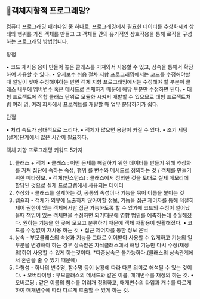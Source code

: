 ## 📝객체지향적 프로그래밍?

컴퓨터 프로그래밍 패러다임 중 하나로, 프로그래밍에서 필요한 데이터를 추상화시켜
상태와 행위를 가진 객체를 만들고 그 객체들 간의 유기적인 상호작용을 통해 로직을 구성하는 프로그래밍 방법입니다.

장점

• 코드 재사용 용이
만들어 놓은 클래스를 가져와서 사용할 수 있고, 상속을 통해서 확장하여 사용할 수 있다.
• 유지보수 쉬움
절차 지향 프로그래밍에서는 코드를 수정해야할 때 일일이 찾아 수정해야하는 반면 객체 지향 프로그래밍에서는 수정해야 할 부분이
클래스 내부에 멤버변수 혹은 메서드로 존재하기 때문에 해당 부분만 수정하면 된다.
• 대형 프로젝트에 적합
클래스 단위로 모듈화 시켜서 개발할 수 있으므로 대형 프로젝트처럼 여러 명, 여러 회사에서 프로젝트를 개발할 때 업무 분담하기가 쉽다.

단점

• 처리 속도가 상대적으로 느리다.
• 객체가 많으면 용량이 커질 수 있다.
• 초기 세팅(설계)단계에서 많은 시간이 필요하다.

객체 지향 프로그래밍 키워드 5가지

1. 클래스 + 객체
   • 클래스 : 어떤 문제를 해결하기 위한 데이터를 만들기 위해 추상화를 거쳐 집단에 속하는 속성, 행위 를 변수와 메서드로 정의하는 것 / 객체를 만들기 위한 메타정보.
   • 객체(인스턴스) : 클래스에서 정의한 것을 토대로 실제 메모리에 할당된 것으로 실제 프로그램에서 사용되는 데이터
2. 추상화 - 클래스를 설계하는 것, 공통의 속성이나 기능을 묶어 이름을 붙이는 것
3. 캡슐화 - 객체가 외부에 노출하지 않아야할 정보, 기능을 접근 제어자를 통해 적절히 제어 권한이 있는 객체에서만 접근 가능하도록 할 수 있기에
   코드의 수정이 일어났을때 책임이 있는 객체만을 수정하면 되기때문에 영향 범위를 예측하는데 수월해졌다.
   원하는 기능을 한 곳에 모으고 분류하기 때문에 객체 재활용이 원활해졌다.
   • 코드를 수정없이 재사용 하는 것
   • 접근 제어자를 통한 정보 은닉
4. 상속 - 부모클래스의 속성과 기능을 그대로 이어받아 사용할 수 있게하고 기능의 일부분을 변경해야 하는 경우
   상속받은 자식클래스에서 해당 기능만 다시 수정(재정의)하여 사용할 수 있게 하는것이다. \*다중상속은 불가능하다.(클래스의 상속관계에서 혼란을 줄 수 있기 때문에)
5. 다형성 - 하나의 변수명, 함수명 등이 상황에 따라 다른 의미로 해석될 수 있는 것이다.
   • 오버라이딩 : 부모클래스의 메서드와 같은 이름, 매개변수를 재정의 하는 것.
   • 오버로딩 : 같은 이름의 함수를 여러개 정의하고, 매개변수의 타입과 개수를 다르게 하여 매개변수에 따라 다르게 호출할 수 있게 하는 것.

